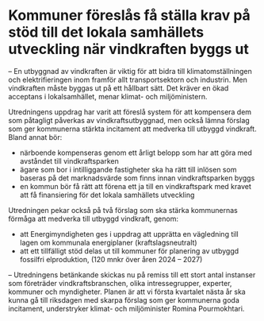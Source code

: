 # Kommuner föreslås få ställa krav på stöd till det lokala samhällets utveckling när vindkraften byggs ut

– En utbyggnad av vindkraften är viktig för att bidra till klimatomställningen och elektrifieringen inom framför allt transportsektorn och industrin. Men vindkraften måste byggas ut på ett hållbart sätt. Det kräver en ökad acceptans i lokalsamhället, menar klimat\- och miljöministern.

Utredningens uppdrag har varit att föreslå system för att kompensera dem som påtagligt påverkas av vindkraftsutbyggnad, men också lämna förslag som ger kommunerna stärkta incitament att medverka till utbyggd vindkraft. Bland annat bör:

* närboende kompenseras genom ett årligt belopp som har att göra med avståndet till vindkraftsparken
* ägare som bor i intilliggande fastigheter ska ha rätt till inlösen som baseras på det marknadsvärde som finns innan vindkraftsparken byggs
* en kommun bör få rätt att förena ett ja till en vindkraftspark med kravet att få finansiering för det lokala samhällets utveckling

Utredningen pekar också på två förslag som ska stärka kommunernas förmåga att medverka till utbyggd vindkraft, genom:

* att Energimyndigheten ges i uppdrag att upprätta en vägledning till lagen om kommunala energiplaner (kraftslagsneutralt)
* att ett tillfälligt stöd delas ut till kommuner för planering av utbyggd fossilfri elproduktion, (120 mnkr över åren 2024 – 2027\)

– Utredningens betänkande skickas nu på remiss till ett stort antal instanser som företräder vindkraftsbranschen, olika intressegrupper, experter, kommuner och myndigheter. Planen är att vi första kvartalet nästa år ska kunna gå till riksdagen med skarpa förslag som ger kommunerna goda incitament, understryker klimat\- och miljöminister Romina Pourmokhtari.

